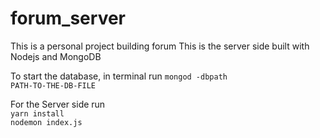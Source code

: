 # forum_server

This is a personal project building forum
This is the server side built with Nodejs and MongoDB

To start the database, in terminal run
<code>mongod -dbpath PATH-TO-THE-DB-FILE</code>

For the Server side run <br>
<code>yarn install</code><br>
<code>nodemon index.js</code>
